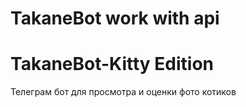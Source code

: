 # TakaneBot work with api
<h1> TakaneBot-Kitty Edition </h1>
<p1> Телеграм бот для просмотра и оценки фото котиков </p1>

